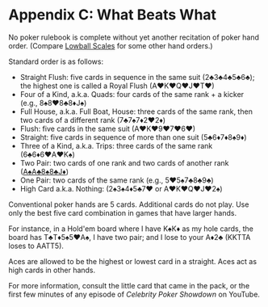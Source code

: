 Appendix C: What Beats What
===========================

No poker rulebook is complete without yet another recitation of poker hand
order.  (Compare [Lowball Scales](./lowball-scales.md) for some other hand
orders.)

Standard order is as follows:

* Straight Flush: five cards in sequence in the same suit (2♣3♣4♣5♣6♣);
  the highest one is called a Royal Flush (A♥K♥Q♥J♥T♥)
* Four of a Kind, a.k.a. Quads: four cards of the same rank + a kicker (e.g.,
  8♠8♥8♣8♦J♠)
* Full House, a.k.a. Full Boat, House: three cards of the same rank, then two
  cards of a different rank (7♣7♠7♦2♥2♦)
* Flush: five cards in the same suit (A♥K♥9♥7♥6♥)
* Straight: five cards in sequence of more than one suit (5♣6♦7♦8♠9♦)
* Three of a Kind, a.k.a. Trips: three cards of the same rank (6♣6♦6♥A♥K♠)
* Two Pair: two cards of one rank and two cards of another rank
  ([A♠A♣8♠8♣J♦](https://www.imdb.com/title/tt6412452/))
* One Pair: two cards of the same rank (e.g., 5♥5♠7♣8♣9♣)
* High Card a.k.a. Nothing: (2♠3♠4♦5♣7♥ or A♥K♥Q♥J♥2♠)

Conventional poker hands are 5 cards.  Additional cards do not play.  Use only
the best five card combination in games that have larger hands.

For instance, in a Hold'em board where I have K♠K♦ as my hole cards, the board
has T♣T♦5♠5♥A♠, I have two pair; and I lose to your A♦2♣ (KKTTA loses to
AATT5).

Aces are allowed to be the highest or lowest card in a straight.  Aces act as
high cards in other hands.

For more information, consult the little card that came in the pack, or the
first few minutes of any episode of *Celebrity Poker Showdown* on YouTube.
